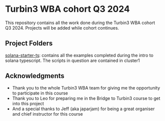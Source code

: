 # Turbin3 WBA cohort Q3 2024

This repository contains all the work done during the Turbin3 WBA cohort Q3 2024. Projects will be added while cohort continues.


## Project Folders

[solana-starter-ts](./solana-starter-ts/README.md): contains all the examples completed during the intro to solana typescript. The scripts in question are contained in cluster1



## Acknowledgments

  - Thank you to the whole Turbin3 WBA team for giving me the opportunity to participate in this course
  - Thank you to Leo for preparing me in the Bridge to Turbin3 course to get into this project
  - And a special thanks to Jeff (aka japarjam) for being a great organiser and chief instructor for this course

